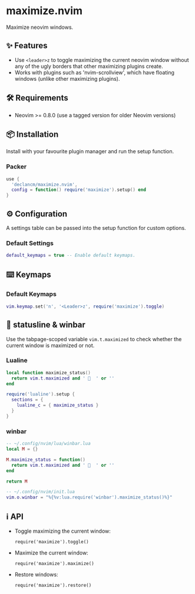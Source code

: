# maximize.nvim

Maximize neovim windows.

## ✨ Features

* Use `<leader>z` to toggle maximizing the current neovim window without any of
  the ugly borders that other maximizing plugins create.
* Works with plugins such as 'nvim-scrollview', which have floating windows
  (unlike other maximizing plugins).

## 🛠️ Requirements

* Neovim >= 0.8.0 (use a tagged version for older Neovim versions)

## 📦 Installation

Install with your favourite plugin manager and run the setup function.

### Packer

```lua
use {
  'declancm/maximize.nvim',
  config = function() require('maximize').setup() end
}
```

## ⚙️  Configuration

A settings table can be passed into the setup function for custom options.

### Default Settings

```lua
default_keymaps = true -- Enable default keymaps.
```

## ⌨️  Keymaps


### Default Keymaps

```lua
vim.keymap.set('n', '<Leader>z', require('maximize').toggle)
```

## 🚥 statusline & winbar

Use the tabpage-scoped variable `vim.t.maximized` to check whether the current window
is maximized or not.

### Lualine

```lua
local function maximize_status()
  return vim.t.maximized and '   ' or ''
end

require('lualine').setup {
  sections = {
    lualine_c = { maximize_status }
  }
}
```

### winbar

```lua
-- ~/.config/nvim/lua/winbar.lua
local M = {}

M.maximize_status = function()
  return vim.t.maximized and '   ' or ''
end

return M

-- ~/.config/nvim/init.lua
vim.o.winbar = "%{%v:lua.require('winbar').maximize_status()%}"
```

## ℹ️ API

* Toggle maximizing the current window:

  `require('maximize').toggle()`

* Maximize the current window:

  `require('maximize').maximize()`

* Restore windows:

  `require('maximize').restore()`
